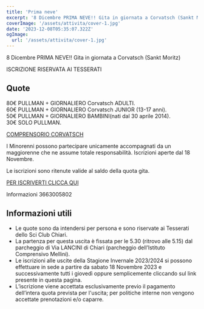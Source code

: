 ```yaml
---
title: 'Prima neve'
excerpt: '8 Dicembre PRIMA NEVE!! Gita in giornata a Corvatsch (Sankt Moritz)'
coverImage: '/assets/attivita/cover-1.jpg'
date: '2023-12-08T05:35:07.322Z'
ogImage:
  url: '/assets/attivita/cover-1.jpg'
---
```


8 Dicembre PRIMA NEVE!! Gita in giornata a Corvatsch (Sankt Moritz) 

ISCRIZIONE RISERVATA AI TESSERATI

## Quote

80€ PULLMAN + GIORNALIERO Corvatsch ADULTI.   
60€ PULLMAN + GIORNALIERO Corvatsch JUNIOR (13-17 anni).   
50€ PULLMAN + GIORNALIERO BAMBINI(nati dal 30 aprile 2014).   
30€ SOLO PULLMAN.   

[COMPRENSORIO CORVATSCH](https://www.corvatsch-diavolezza.ch)

I Minorenni possono partecipare unicamente accompagnati da un maggiorenne che ne assume totale
responsabilità. Iscrizioni aperte dal 18 Novembre.
 

Le iscrizioni sono ritenute valide al saldo della quota gita.

[PER ISCRIVERTI CLICCA QUI](https://www.wespoort.it/modulo-iscrizione-evento?society=32ad6a1a-5c52-4665-bf58-5623afdcfb98&event=7761b4e8-89f4-44af-b57d-97c6ced9c3e1)

Informazioni 3663005802

## Informazioni utili

- Le quote sono da intendersi per persona e sono riservate ai Tesserati dello Sci Club Chiari.  
- La partenza per questa uscita è fissata per le 5.30 (ritrovo alle 5.15) dal parcheggio di Via LANCINI di Chiari (parcheggio dell’Istituto Comprensivo Mellini).  
- Le iscrizioni alle uscite della Stagione Invernale 2023/2024 si possono effettuare in sede a partire da sabato 18 Novembre 2023 e successivamente tutti i giovedì oppure semplicemente cliccando sul link presente in questa pagina. 
- L’iscrizione viene accettata esclusivamente previo il pagamento dell’intera quota prevista per l'uscita; per politiche interne non vengono accettate prenotazioni e/o caparre.


